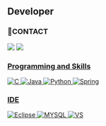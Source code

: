 
## Developer

### **📲CONTACT**

<a href="https://www.instagram.com/u_z0ne?igsh=eGM1M2dyeTIwZTJ0&utm_source=qr"><img src="https://img.shields.io/badge/Instagram-E4405F?style=for-the-badge&logo=instagram&logoColor=white"/></a> 
<a href="https://steamcommunity.com/id/vamps2891/"><img src="https://img.shields.io/badge/Steam-000000?style=for-the-badge&logo=steam&logoColor=white"/>

### **Programming and Skills**
![C](https://img.shields.io/badge/C-00599C?style=for-the-badge&logo=c&logoColor=white) ![Java](https://img.shields.io/badge/Java-ED8B00?style=for-the-badge&logo=openjdk&logoColor=white) ![Python](https://img.shields.io/badge/Python-3776AB?style=for-the-badge&logo=python&logoColor=white) ![Spring](https://img.shields.io/badge/Spring-6DB33F?style=for-the-badge&logo=spring&logoColor=white) 

### **IDE**
![Eclipse](https://img.shields.io/badge/Eclipse-2C2255?style=for-the-badge&logo=eclipse&logoColor=white) ![MYSQL](https://img.shields.io/badge/MySQL-005C84?style=for-the-badge&logo=mysql&logoColor=white) ![VS](https://img.shields.io/badge/Visual_Studio-5C2D91?style=for-the-badge&logo=visual%20studio&logoColor=white)

